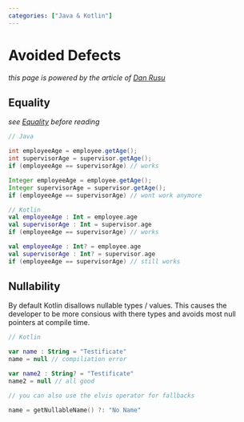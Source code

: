 ```yaml
---
categories: ["Java & Kotlin"]
---
```


# Avoided Defects

_this page is powered by the article of [Dan Rusu](https://proandroiddev.com/kotlin-avoids-entire-categories-of-java-defects-89f160ba4671)_

## Equality

_see [Equality](../langauge-features/08_Equality.md) before reading_

```java
// Java

int employeeAge = employee.getAge();
int supervisorAge = supervisor.getAge();
if (employeeAge == supervisorAge) // works

Integer employeeAge = employee.getAge();
Integer supervisorAge = supervisor.getAge();
if (employeeAge == supervisorAge) // wont work anymore
```

```kotlin
// Kotlin
val employeeAge : Int = employee.age
val supervisorAge : Int = supervisor.age
if (employeeAge == supervisorAge) // works

val employeeAge : Int? = employee.age
val supervisorAge : Int? = supervisor.age
if (employeeAge == supervisorAge) // still works
```

## Nullability

By default Kotlin disallows nullable types / values. This causes the developer to be more consious with there types and avoids most null pointers at compile time.

```kotlin
// Kotlin

var name : String = "Testificate"
name = null // compiliation error

var name2 : String? = "Testificate"
name2 = null // all good

// you can also use the elvis operator for fallbacks

name = getNullableName() ?: "No Name"
```